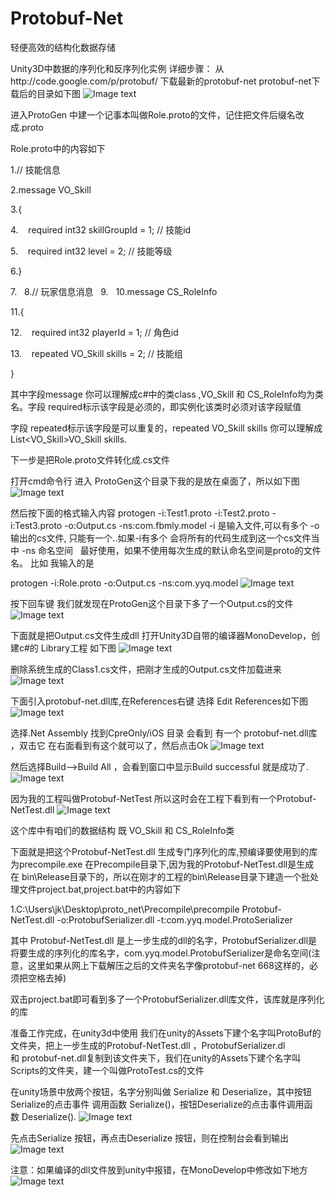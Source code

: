# Protobuf-Net

轻便高效的结构化数据存储

Unity3D中数据的序列化和反序列化实例
详细步骤：
从http://code.google.com/p/protobuf/ 下载最新的protobuf-net
protobuf-net下载后的目录如下图
![Image text](https://raw.github.com/nongzhang/Protobuf-Net/master/processingguide/1.png)

进入ProtoGen 中建一个记事本叫做Role.proto的文件，记住把文件后缀名改成.proto

Role.proto中的内容如下

1.// 技能信息  

2.message VO_Skill  

3.{  

4.    required int32 skillGroupId = 1; // 技能id 

5.    required int32 level = 2; // 技能等级  

6.}  

7.  
8.// 玩家信息消息  
9.  
10.message CS_RoleInfo 

11.{ 

12.    required int32 playerId = 1; // 角色id

13.    repeated VO_Skill skills = 2; // 技能组  

} 

其中字段message 你可以理解成c#中的类class ,VO_Skill 和 CS_RoleInfo均为类名。字段 required标示该字段是必须的，即实例化该类时必须对该字段赋值

字段 repeated标示该字段是可以重复的，repeated VO_Skill skills 你可以理解成 List<VO_Skill>VO_Skill skills.

下一步是把Role.proto文件转化成.cs文件

打开cmd命令行 进入 ProtoGen这个目录下我的是放在桌面了，所以如下图
![Image text](https://raw.github.com/nongzhang/Protobuf-Net/master/processingguide/2.png)

然后按下面的格式输入内容
protogen -i:Test1.proto -i:Test2.proto -i:Test3.proto -o:Output.cs -ns:com.fbmly.model
-i 是输入文件,可以有多个
-o 输出的cs文件, 只能有一个..如果-i有多个 会将所有的代码生成到这一个cs文件当中
-ns 命名空间   最好使用，如果不使用每次生成的默认命名空间是proto的文件名。
比如 我输入的是

protogen -i:Role.proto -o:Output.cs -ns:com.yyq.model
![Image text](https://raw.github.com/nongzhang/Protobuf-Net/master/processingguide/3.png)

按下回车键 我们就发现在ProtoGen这个目录下多了一个Output.cs的文件
![Image text](https://raw.github.com/nongzhang/Protobuf-Net/master/processingguide/4.png)

下面就是把Output.cs文件生成dll
打开Unity3D自带的编译器MonoDevelop，创建c#的 Library工程 如下图
![Image text](https://raw.github.com/nongzhang/Protobuf-Net/master/processingguide/5.png)

删除系统生成的Class1.cs文件，把刚才生成的Output.cs文件加载进来
![Image text](https://raw.github.com/nongzhang/Protobuf-Net/master/processingguide/6.png)

下面引入protobuf-net.dll库,在References右键 选择 Edit References如下图
![Image text](https://raw.github.com/nongzhang/Protobuf-Net/master/processingguide/7.png)

选择.Net Assembly 找到CpreOnly/iOS 目录 会看到 有一个 protobuf-net.dll库 ，双击它 在右面看到有这个就可以了，然后点击Ok
![Image text](https://raw.github.com/nongzhang/Protobuf-Net/master/processingguide/8.png)

然后选择Build-->Build All ，会看到窗口中显示Build successful 就是成功了.
![Image text](https://raw.github.com/nongzhang/Protobuf-Net/master/processingguide/9.png)

因为我的工程叫做Protobuf-NetTest 所以这时会在工程下看到有一个Protobuf-NetTest.dll
![Image text](https://raw.github.com/nongzhang/Protobuf-Net/master/processingguide/10.png)

这个库中有咱们的数据结构 既 VO_Skill 和 CS_RoleInfo类

下面就是把这个Protobuf-NetTest.dll 生成专门序列化的库,预编译要使用到的库为precompile.exe 在Precompile目录下,因为我的Protobuf-NetTest.dll是生成在 bin\Release目录下的，所以在刚才的工程的bin\Release目录下建造一个批处理文件project.bat,project.bat中的内容如下

1.C:\Users\jk\Desktop\proto_net\Precompile\precompile Protobuf-NetTest.dll -o:ProtobufSerializer.dll -t:com.yyq.model.ProtoSerializer 

其中 Protobuf-NetTest.dll 是上一步生成的dll的名字，ProtobufSerializer.dll是将要生成的序列化的库名字，com.yyq.model.ProtobufSerializer是命名空间(注意，这里如果从网上下载解压之后的文件夹名字像protobuf-net 668这样的，必须把空格去掉)

双击project.bat即可看到多了一个ProtobufSerializer.dll库文件，该库就是序列化的库

准备工作完成，在unity3d中使用
我们在unity的Assets下建个名字叫ProtoBuf的文件夹，把上一步生成的Protobuf-NetTest.dll ，ProtobufSerializer.dl 和 protobuf-net.dll复制到该文件夹下，我们在unity的Assets下建个名字叫Scripts的文件夹，建一个叫做ProtoTest.cs的文件

在unity场景中放两个按钮，名字分别叫做 Serialize 和 Deserialize，其中按钮Serialize的点击事件 调用函数 Serialize()，按钮Deserialize的点击事件调用函数 Deserialize().
![Image text](https://raw.github.com/nongzhang/Protobuf-Net/master/processingguide/11.png)

先点击Serialize 按钮，再点击Deserialize 按钮，则在控制台会看到输出
![Image text](https://raw.github.com/nongzhang/Protobuf-Net/master/processingguide/12.png)

注意：如果编译的dll文件放到unity中报错，在MonoDevelop中修改如下地方
![Image text](https://raw.github.com/nongzhang/Protobuf-Net/master/processingguide/13.png)
